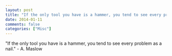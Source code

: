 ```yaml
---
layout: post
title: "If the only tool you have is a hammer, you tend to see every problem as a nail."
date: 2014-01-11
comments: false
categories: ["Misc"]
---
```


<span class='quote'>"If the only tool you have is a hammer, you tend to see every problem as a nail."</span>
<span class='by'>- A. Maslow</span>
